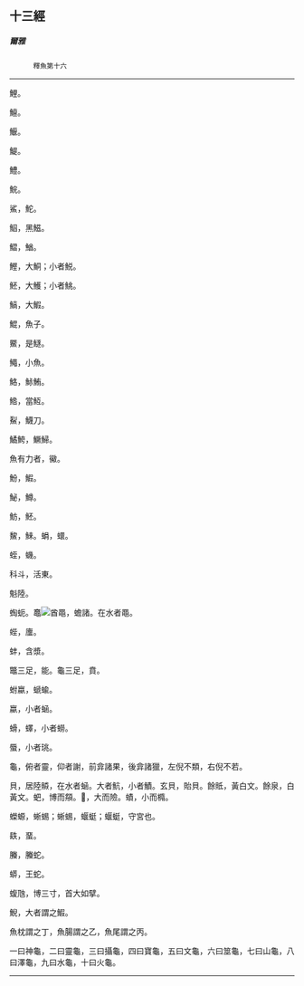 

## 十三經

##### 爾雅
　　　`釋魚第十六`

* * *

鯉。

鱣。

鰋。

鯷。

鱧。

鯇。

鯊，鮀。

鮂，黑鰦。

鰼，鰌。

鰹，大鮦；小者鮵。

魾，大鱯；小者鮡。

鰝，大鰕。

鯤，魚子。

鱀，是鱁。

鱦，小魚。

鮥，鮛鮪。

鯦，當魱。

鮤，鱴刀。

鱊鮬，鱖鯞。

魚有力者，鰴。

魵，鰕。

鮅，鱒。

魴，魾。

鯬，鯠。蜎，蠉。

蛭，蟣。

科斗，活東。

魁陸。

蜪蚅。鼁![酋黽](../../imgs/2a4f0.gif)，蟾諸。在水者黽。

蜌，螷。

蚌，含漿。

鼈三足，能。龜三足，賁。

蚹蠃，螔蝓。

蠃，小者蜬。

螖，蠌，小者蟧。

蜃，小者珧。

龜，俯者靈，仰者謝，前弇諸果，後弇諸獵，左倪不類，右倪不若。

貝，居陸贆，在水者蜬。大者魧，小者鰿。玄貝，貽貝。餘貾，黃白文。餘泉，白黃文。蚆，博而頯。𧋕，大而險。𧐐，小而橢。

蠑螈，蜥蜴；蜥蜴，蝘蜓；蝘蜓，守宮也。

镻，蝁。

螣，螣蛇。

蟒，王蛇。

蝮虺，博三寸，首大如擘。

鯢，大者謂之鰕。

魚枕謂之丁，魚腸謂之乙，魚尾謂之丙。

一曰神龜，二曰靈龜，三曰攝龜，四曰寶龜，五曰文龜，六曰筮龜，七曰山龜，八曰澤龜，九曰水龜，十曰火龜。

* * *

